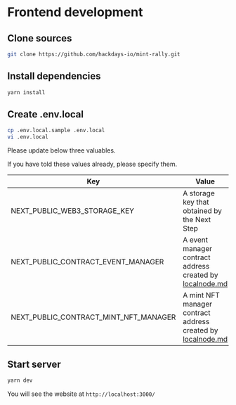 # Frontend development

## Clone sources

```bash
git clone https://github.com/hackdays-io/mint-rally.git
```

## Install dependencies

```bash
yarn install
```

## Create .env.local

```bash
cp .env.local.sample .env.local
vi .env.local
```

Please update below three valuables.

If you have told these values already, please specify them.

| Key                                   | Value                                                                       |
| ------------------------------------- | --------------------------------------------------------------------------- |
| NEXT_PUBLIC_WEB3_STORAGE_KEY          | A storage key that obtained by the Next Step                                |
| NEXT_PUBLIC_CONTRACT_EVENT_MANAGER    | A event manager contract address created by [localnode.md](localnode.md)    |
| NEXT_PUBLIC_CONTRACT_MINT_NFT_MANAGER | A mint NFT manager contract address created by [localnode.md](localnode.md) |

## Start server

```bash
yarn dev
```

You will see the website at `http://localhost:3000/`